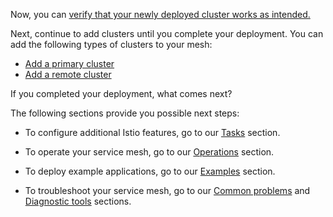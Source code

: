 ---
---
Now, you can [verify that your newly deployed cluster works as intended.](/docs/setup/install/multicluster/single-network/verify)

Next, continue to add clusters until you complete your deployment. You can
add the following types of clusters to your mesh:

- [Add a primary cluster](/docs/setup/install/multicluster/single-network/primary)
- [Add a remote cluster](/docs/setup/install/multicluster/single-network/remote)

If you completed your deployment, what comes next?

The following sections provide you possible next steps:

- To configure additional Istio features, go to our [Tasks](/docs/tasks/)
    section.

- To operate your service mesh, go to our [Operations](/docs/ops/)
    section.

- To deploy example applications, go to our [Examples](/docs/examples/)
    section.

- To troubleshoot your service mesh, go to our [Common problems](/docs/ops/common-problems/)
    and [Diagnostic tools](/docs/ops/diagnostic-tools/) sections.
